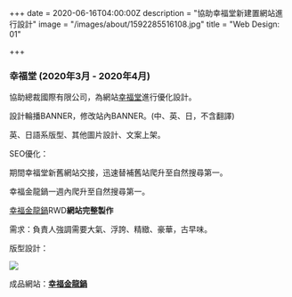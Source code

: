 +++
date = 2020-06-16T04:00:00Z
description = "協助幸福堂新建置網站進行設計"
image = "/images/about/1592285516108.jpg"
title = "Web Design: 01"

+++
### 幸福堂 (2020年3月 - 2020年4月)

協助總裁國際有限公司，為網站[幸福堂](https://www.xingfutang.com.tw/ "幸福堂")進行優化設計。

設計輪播BANNER，修改站內BANNER。(中、英、日，不含翻譯)

英、日語系版型、其他圖片設計、文案上架。

SEO優化：

期間幸福堂新舊網站交接，迅速替補舊站爬升至自然搜尋第一。

幸福金龍鍋一週內爬升至自然搜尋第一。

[幸福金龍鍋](https://www.jinglongguo.com.tw/ "幸福金龍鍋")RWD**網站完整製作**

需求：負責人強調需要大氣、浮誇、精緻、豪華，古早味。

版型設計：

![](/images/jinglonguo_template.jpg)

成品網站：[**幸福金龍鍋**](https://www.jinglongguo.com.tw/ "幸福金龍鍋")